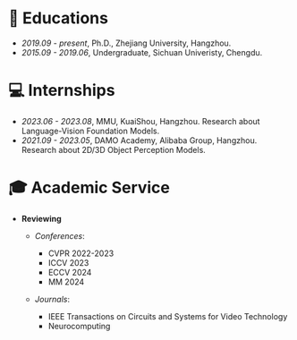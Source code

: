 
# 📖 Educations
- *2019.09 - present*, Ph.D., Zhejiang University, Hangzhou.
- *2015.09 - 2019.06*, Undergraduate, Sichuan Univeristy, Chengdu.

# 💻 Internships
- *2023.06 - 2023.08*,  MMU, KuaiShou, Hangzhou.  Research about Language-Vision Foundation Models.
- *2021.09 - 2023.05*,  DAMO Academy, Alibaba Group, Hangzhou.  Research about 2D/3D Object Perception Models.

# 🎓 Academic Service
- **Reviewing**  
  - *Conferences*:  
    - CVPR 2022-2023  
    - ICCV 2023
    - ECCV 2024
    - MM 2024

  - *Journals*:
    - IEEE Transactions on Circuits and Systems for Video Technology
    - Neurocomputing
